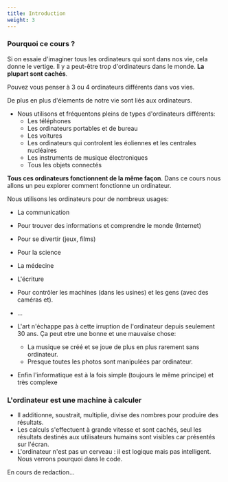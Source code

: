 ```yaml
---
title: Introduction 
weight: 3
---
```


### Pourquoi ce cours ?

Si on essaie d'imaginer tous les ordinateurs qui sont dans nos vie, cela donne le vertige. Il y a peut-être trop d'ordinateurs dans le monde. **La plupart sont cachés**.

Pouvez vous penser à 3 ou 4 ordinateurs différents dans vos vies.

De plus en plus d'élements de notre vie sont liés aux ordinateurs.
  - Nous utilisons et fréquentons pleins de types d'ordinateurs différents:
    - Les téléphones
    - Les ordinateurs portables et de bureau
    - Les voitures
    - Les ordinateurs qui controlent les éoliennes et les centrales nucléaires
    - Les instruments de musique électroniques
    - Tous les objets connectés


**Tous ces ordinateurs fonctionnent de la même façon**. Dans ce cours nous allons un peu explorer comment fonctionne un ordinateur.

Nous utilisons les ordinateurs pour de nombreux usages:
  - La communication
  - Pour trouver des informations et comprendre le monde (Internet)
  - Pour se divertir (jeux, films)
  - Pour la science
  - La médecine
  - L'écriture
  - Pour contrôler les machines (dans les usines) et les gens (avec des caméras et).
  - ...

- L'art n'échappe pas à cette irruption de l'ordinateur depuis seulement 30 ans. Ça peut etre une bonne et une mauvaise chose:
  - La musique se créé et se joue de plus en plus rarement sans ordinateur.
  - Presque toutes les photos sont manipulées par ordinateur.

- Enfin l'informatique est à la fois simple (toujours le même principe) et très complexe

### L'ordinateur est une machine à calculer

- Il additionne, soustrait, multiplie, divise des nombres pour produire des résultats.
- Les calculs s'effectuent à grande vitesse et sont cachés, seul les résultats destinés aux utilisateurs humains sont visibles car présentés sur l'écran.
- L'ordinateur n'est pas un cerveau : il est logique mais pas intelligent. Nous verrons pourquoi dans le code.
<!-- - 

automatisation

TODO chercher des images :
- machine à calculer
- 

### L'ordinateur comme médium artistique

- Casser ou détourner les automatisation 

### Q -->

En cours de redaction...
